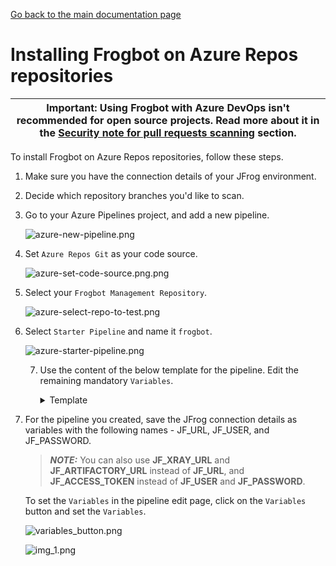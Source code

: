 [Go back to the main documentation page](https://github.com/jfrog/frogbot)

# Installing Frogbot on Azure Repos repositories

| Important: Using Frogbot with Azure DevOps isn't recommended for open source projects. Read more about it in the [Security note for pull requests scanning](../README.md#-security-note-for-pull-requests-scanning) section. |
| -------------------------------------------------------------------------------------------------------------------------------------------------------------------------------------------------------------------- |

To install Frogbot on Azure Repos repositories, follow these steps.

1. Make sure you have the connection details of your JFrog environment.

2. Decide which repository branches you'd like to scan.

3. Go to your Azure Pipelines project, and add a new pipeline.

   ![azure-new-pipeline.png](../images/azure-new-pipeline.png)

4. Set `Azure Repos Git` as your code source.

   ![azure-set-code-source.png.png](../images/azure-set-code-source.png)

5. Select your `Frogbot Management Repository`.

   ![azure-select-repo-to-test.png](../images/azure-select-repo-to-test.png)

6. Select `Starter Pipeline` and name it `frogbot`.

   ![azure-starter-pipeline.png](../images/azure-starter-pipeline.png)

   7. Use the content of the below template for the pipeline. Edit the remaining mandatory `Variables`.

      <details>
        <summary>Template</summary>

      ```yml
       schedules:
            # Every 5 minutes
            - cron: "*/5 * * * *"
              branches: 
                include: 
                  - "*"
       pool:
            vmImage: ubuntu-latest
       jobs:
          - job:
            displayName: "Frogbot Scan Pull Requests"
            steps:
            - task: CmdLine@2
              displayName: 'Download and Run Frogbot'
              env:
                 # Predefined Azure Pipelines variables. There's no need to modify them.
                 JF_GIT_PROJECT: $(System.TeamProject)
                 JF_GIT_API_ENDPOINT: $(System.CollectionUri)
                 JF_GIT_PROVIDER: 'azureRepos'
      
                 # [Mandatory]
                 # Azure Repos personal access token with Code -> Read & Write permissions
                 JF_GIT_TOKEN: $(FROGBOT_GIT_TOKEN)
   
                 # [Mandatory]
                 # JFrog platform URL (This functionality requires version 3.29.0 or above of Xray)
                 JF_URL: $(JF_URL)
   
                 # [Mandatory if JF_USER and JF_PASSWORD are not provided]
                 # JFrog access token with 'read' permissions for Xray
                 JF_ACCESS_TOKEN: $(JF_ACCESS_TOKEN)
   
                 # [Mandatory if JF_ACCESS_TOKEN is not provided]
                 # JFrog user and password with 'read' permissions for Xray
                 # JF_USER: $(JF_USER)
                 # JF_PASSWORD: $(JF_PASSWORD)
   
                 # [Mandatory]
                 # The name of the organization that owns this project
                 JF_GIT_OWNER: ""
   
                 # [Optional]
                 # If the machine that runs Frogbot has no access to the internat, set the name of a remote repository 
                 # in Artifactory, which proxies https://releases.jfrog.io/artifactory
                 # The 'frogbot' executable and other tools it needs will be downloaded through this repository.
                 # JF_RELEASES_REPO: ""
   
   
   
   
                 ##########################################################################
                 ##   If your project uses a 'frogbot-config.yml' file, you can define   ##
                 ##   the following variables inside the file, instead of here.          ##
                 ##########################################################################

                 # [Mandatory if the two conditions below are met]
                 # 1. The project uses npm, yarn 2, NuGet or .NET to download its dependencies
                 # 2. The `installCommand` variable isn't set in your frogbot-config.yml file.
                 #
                 # The command that installs the project dependencies (e.g "npm i", "nuget restore" or "dotnet restore")
                 JF_INSTALL_DEPS_CMD: ""

                 # [Optional, default: "."]
                 # Relative path to the root of the project in the Git repository
                 # JF_WORKING_DIR: path/to/project/dir
               
                 # [Optional]
                 # Xray Watches. Learn more about them here: https://www.jfrog.com/confluence/display/JFROG/Configuring+Xray+Watches
                 # JF_WATCHES: <watch-1>,<watch-2>...<watch-n>
               
                 # [Optional]
                 # JFrog project. Learn more about it here: https://www.jfrog.com/confluence/display/JFROG/Projects
                 # JF_PROJECT: <project-key>
               
                 # [Optional, default: "FALSE"]
                 # Displays all existing vulnerabilities, including the ones that were added by the pull request.
                 # JF_INCLUDE_ALL_VULNERABILITIES: "TRUE"
               
                 # [Optional, default: "TRUE"]
                 # Fails the Frogbot task if any security issue is found.
                 # JF_FAIL: "FALSE"

                 # [Optional]
                 # Frogbot will download the project dependencies if they're not cached locally. To download the
                 # dependencies from a virtual repository in Artifactory, set the name of of the repository. There's no
                 # need to set this value, if it is set in the frogbot-config.yml file.
                 # JF_DEPS_REPO: ""   
              inputs:
                script: |
                  curl -fLg "https://releases.jfrog.io/artifactory/frogbot/v2/[RELEASE]/getFrogbot.sh" | sh
                  ./frogbot scan-pull-requests
                  ./frogbot scan-and-fix-repos
      ```

      </details>

8. For the pipeline you created, save the JFrog connection details as variables with the following names - JF_URL, JF_USER, and JF_PASSWORD.

   > **_NOTE:_** You can also use **JF_XRAY_URL** and **JF_ARTIFACTORY_URL** instead of **JF_URL**, and **JF_ACCESS_TOKEN**
   > instead of **JF_USER** and **JF_PASSWORD**.

   To set the `Variables` in the pipeline edit page, click on the `Variables` button and set the `Variables`.

   ![variables_button.png](../images/azure-variables-button.png)

   ![img_1.png](../images/azure-new-variable.png)
